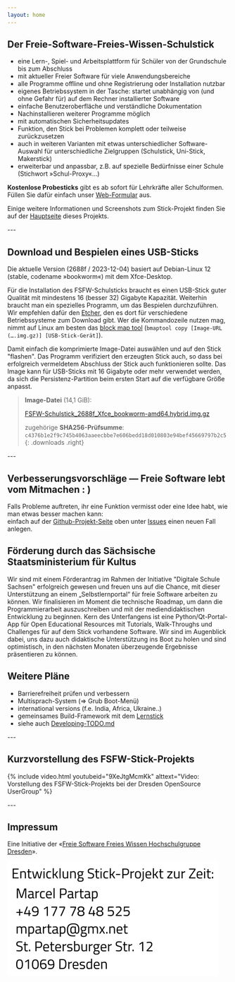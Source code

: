 ```yaml
---
layout: home
---
```

<section class="centered" markdown="1">

# Der Freie-Software-Freies-Wissen-Schulstick
- eine Lern-, Spiel- und Arbeitsplattform für Schüler von der Grundschule bis zum Abschluss
- mit aktueller Freier Software für viele Anwendungsbereiche
- alle Programme offline und ohne Registrierung oder Installation nutzbar
- eigenes Betriebssystem in der Tasche: startet unabhängig von (und ohne Gefahr für) auf dem Rechner installierter Software
- einfache Benutzeroberfläche und verständliche Dokumentation
- Nachinstallieren weiterer Programme möglich
- mit automatischen Sicherheitsupdates
- Funktion, den Stick bei Problemen komplett oder teilweise zurückzusetzen
- auch in weiteren Varianten mit etwas unterschiedlicher Software-Auswahl für unterschiedliche Zielgruppen (Schulstick, Uni-Stick, Makerstick)
- erweiterbar und anpassbar, z.B. auf spezielle Bedürfnisse einer Schule (Stichwort »Schul-Proxy«…)

**Kostenlose Probesticks** gibt es ab sofort für Lehrkräfte aller Schulformen.
Füllen Sie dafür einfach unser [Web-Formular](https://survey.opensourceecology.de/index.php?r=survey/index&sid=281135) aus.

Einige weitere Informationen und Screenshots zum Stick-Projekt finden Sie auf der [Hauptseite](https://github.com/fsfw-dresden/usb-live-linux) dieses Projekts.

</section>
---
<section class="two-columns" markdown="1">

## Download und Bespielen eines USB-Sticks
Die aktuelle Version (2688f / 2023-12-04) basiert auf Debian-Linux 12 (stable, codename »bookworm«) mit dem Xfce-Desktop.

Für die Installation des FSFW-Schulsticks braucht es einen USB-Stick guter Qualität mit mindestens 16 (besser 32) Gigabyte Kapazität. Weiterhin braucht man ein spezielles Programm, um das Bespielen durchzuführen. Wir empfehlen dafür den [Etcher](https://www.balena.io/etcher/), den es dort für verschiedene Betriebssysteme zum Download gibt. Wer die Kommandozeile nutzen mag, nimmt auf Linux am besten das [block map tool](https://pkgs.org/search/?q=bmaptool&on=files) (`bmaptool copy [Image-URL (….img.gz)] [USB-Stick-Gerät]`).

Damit einfach die komprimierte Image-Datei auswählen und auf den Stick "flashen". Das Programm verifiziert den erzeugten Stick auch, so dass bei erfolgreich vermeldetem Abschluss der Stick auch funktionieren sollte.
Das Image kann für USB-Sticks mit 16 Gigabyte oder mehr verwendet werden, da sich die Persistenz-Partition beim ersten Start auf die verfügbare Größe anpasst.

> **Image-Datei** (14,1 GiB):
> 
> [FSFW-Schulstick_2688f_Xfce_bookworm-amd64.hybrid.img.gz](https://ftp.inf.tu-dresden.de/os/FSFW/FSFW-Schulstick_2688f_Xfce_bookworm-amd64.hybrid.img.gz)
>
> zugehörige **SHA256-Prüfsumme**: `c4376b1e2f9c745b4063aaeecbbe7e606bedd18d010803e94bef45669797b2c5`
{: .downloads .right}

</section>
---
<section class="centered" markdown="1">

## Verbesserungsvorschläge — Freie Software lebt vom Mitmachen : )
Falls Probleme auftreten, ihr eine Funktion vermisst oder eine Idee habt, wie man etwas besser machen kann:<br/>
einfach auf der [Github-Projekt-Seite](https://github.com/fsfw-dresden/usb-live-linux) oben unter [Issues](https://github.com/fsfw-dresden/usb-live-linux/issues) einen neuen Fall anlegen.

## Förderung durch das Sächsische Staatsministerium für Kultus
Wir sind mit einem Förderantrag im Rahmen der Initiative "Digitale Schule Sachsen" erfolgreich gewesen und freuen uns auf die Chance, mit dieser Unterstützung an einem „Selbstlernportal“ für freie Software arbeiten zu können. Wir finalisieren im Moment die technische Roadmap, um dann die Programmierarbeit auszuschreiben und mit der mediendidaktischen Entwicklung zu beginnen. Kern des Unterfangens ist eine Python/Qt-Portal-App für Open Educational Resources mit Tutorials, Walk-Throughs und Challenges für auf dem Stick vorhandene Software. Wir sind im Augenblick dabei, uns dazu auch didaktische Unterstützung ins Boot zu holen und sind optimistisch, in den nächsten Monaten überzeugende Ergebnisse präsentieren zu können.

## Weitere Pläne
- Barrierefreiheit prüfen und verbessern
- Multisprach-System (=> Grub Boot-Menü)
- international versions (f.e. India, Africa, Ukraine..)
- gemeinsames Build-Framework mit dem [Lernstick](https://lernstick.ch/)
- siehe auch [Developing-TODO.md](https://github.com/fsfw-dresden/usb-live-linux/blob/main/doc/Developing-TODO.md)

</section>
---
<section class="centered" markdown="1">

## Kurzvorstellung des FSFW-Stick-Projekts
{% include video.html youtubeid="9XeJtgMcmKk" alttext="Video: Vorstellung des FSFW-Stick-Projekts bei der Dresden OpenSource UserGroup" %}

</section>
---
<section class="centered" markdown="1">

## Impressum
Eine Initiative der «[Freie Software Freies Wissen Hochschulgruppe Dresden](https://fsfw-dresden.de/)».

![Kontakt](assets/img/stick-kontakt.svg)
</section>
